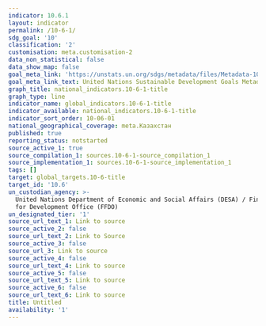 ```yaml
---
indicator: 10.6.1
layout: indicator
permalink: /10-6-1/
sdg_goal: '10'
classification: '2'
customisation: meta.customisation-2
data_non_statistical: false
data_show_map: false
goal_meta_link: 'https://unstats.un.org/sdgs/metadata/files/Metadata-10-06-01.pdf'
goal_meta_link_text: United Nations Sustainable Development Goals Metadata (PDF 201 KB)
graph_title: national_indicators.10-6-1-title
graph_type: line
indicator_name: global_indicators.10-6-1-title
indicator_available: national_indicators.10-6-1-title
indicator_sort_order: 10-06-01
national_geographical_coverage: meta.Казахстан
published: true
reporting_status: notstarted
source_active_1: true
source_compilation_1: sources.10-6-1-source_compilation_1
source_implementation_1: sources.10-6-1-source_implementation_1
tags: []
target: global_targets.10-6-title
target_id: '10.6'
un_custodian_agency: >-
  United Nations Department of Economic and Social Affairs (DESA) / Financing
  for Development Office (FFDO)
un_designated_tier: '1'
source_url_text_1: Link to source
source_active_2: false
source_url_text_2: Link to Source
source_active_3: false
source_url_3: Link to source
source_active_4: false
source_url_text_4: Link to source
source_active_5: false
source_url_text_5: Link to source
source_active_6: false
source_url_text_6: Link to source
title: Untitled
availability: '1'
---
```

